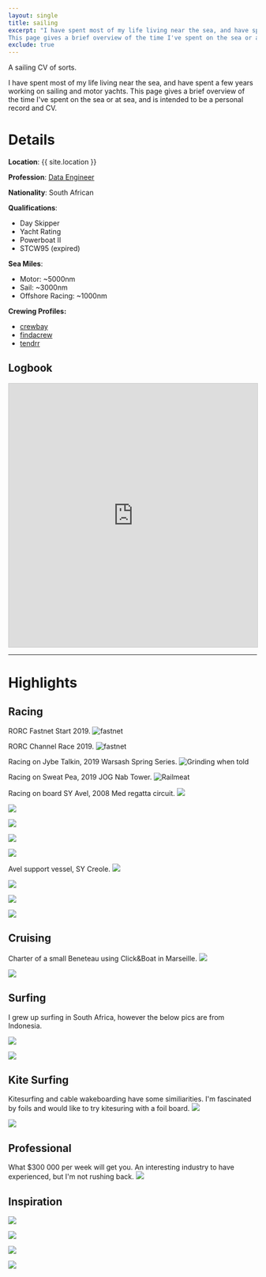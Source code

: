 ```yaml
---
layout: single
title: sailing
excerpt: "I have spent most of my life living near the sea, and have spent a few years working on sailing and motor yachts.
This page gives a brief overview of the time I've spent on the sea or at sea, and is intended to be a personal record and CV."
exclude: true
---
```


A sailing CV of sorts.

I have spent most of my life living near the sea, and have spent a few years working on sailing and motor yachts.
This page gives a brief overview of the time I've spent on the sea or at sea, and is intended to be a personal record and CV.

# Details 
**Location**: {{ site.location }}

**Profession**: [Data Engineer](https://rdrn.dev)

**Nationality**: South African

**Qualifications**: 
* Day Skipper
* Yacht Rating
* Powerboat II
* STCW95 (expired)

**Sea Miles**: 
* Motor: ~5000nm
* Sail: ~3000nm 
* Offshore Racing: ~1000nm

**Crewing Profiles:** 

* [crewbay](https://www.crewbay.com/profile/crew/49845)
* [findacrew](https://www.findacrew.net/en/crew/3258430)
* [tendrr](https://tendrr.co/profile/Matta)

## Logbook
<iframe class="airtable-embed" src="https://airtable.com/embed/shr0v5VP4KkvjAss5?backgroundColor=cyan&viewControls=on" frameborder="0" onmousewheel="" width="100%" height="533" style="background: transparent; border: 1px solid #ccc;"></iframe>

---

# Highlights

## Racing


[fastnet]: /assets/photos/sailing/fastnet_start.jpg
RORC Fastnet Start 2019.
![fastnet][fastnet]

[channel]: /assets/photos/sailing/channel_race.jpg
RORC Channel Race 2019.
![fastnet][channel]

[jt1]: /assets/photos/sailing/jt1.png
Racing on Jybe Talkin, 2019 Warsash Spring Series.
![Grinding when told][jt1]

Racing on Sweat Pea, 2019 JOG Nab Tower.
![Railmeat](/assets/photos/sailing/nab1.png)

Racing on board SY Avel, 2008 Med regatta circuit.
![](/assets/photos/sailing/avel1.jpg)

![](/assets/photos/sailing/avel2.jpg)

![](/assets/photos/sailing/avel3.jpg)

![](/assets/photos/sailing/avel4.jpg)

![](/assets/photos/sailing/avel6.jpg)

Avel support vessel, SY Creole.
![](/assets/photos/sailing/creole1.jpg)

![](/assets/photos/sailing/creole4.jpg)

![](/assets/photos/sailing/creole5.jpg)

![](/assets/photos/sailing/creole6.jpg)

## Cruising
Charter of a small Beneteau using Click&Boat in Marseille.
![](/assets/photos/sailing/bandol.jpg)

![](/assets/photos/sailing/bandol3.jpg)


## Surfing

I grew up surfing in South Africa, however the below pics are from Indonesia.

![](/assets/photos/sailing/surf1.jpg)

![](/assets/photos/sailing/surf2.jpg)

## Kite Surfing

Kitesurfing and cable wakeboarding have some similiarities. I'm fascinated by foils and would like to try kitesuring with a foil board.
![](/assets/photos/sailing/kite.jpg)

![](/assets/photos/sailing/cable.jpg)

## Professional

What $300 000 per week will get you. An interesting industry to have experienced, but I'm not rushing back.
![](/assets/photos/sailing/bf2.jpg)

## Inspiration
![](/assets/photos/sailing/nice.jpg)

![](/assets/photos/sailing/nice2.jpg)

![](/assets/photos/sailing/nice3.jpg)

![](/assets/photos/sailing/nice4.jpg)

